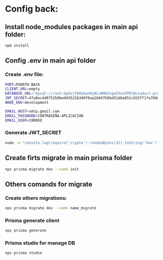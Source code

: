 
# Config back:

## Install node_modules packages in main api folder:
```bash
npm install
```

## Config .env in main api folder
### Create .env file:

```bash
PORT=PUERTO-BACK
CLIENT_URL=empty
DATABASE_URL="mysql://root:GpUzjYbMakwnNjNLnNMmZvgwIXnoFPDl@viaduct.proxy.rlwy.net:32432/railway"
JWT_SECRET=47a8ec4d8752b9be493521b340f0aa2b847b8bd51d0a051c925ff1fe768dfc79
NODE_ENV=development

EMAIL_HOST=smtp.gmail.com
EMAIL_PASSWORD=CONTRASEÑA-APLICACION
EMAIL_USER=CORREO
```
### Generate JWT_SECRET 
```bash
node -e "console.log(require('crypto').randomBytes(32).toString('hex'))"
```

## Create firts migrate in main prisma folder
```bash
npx prisma migrate dev --name init
```

## Others comands for migrate
### Create others migrations:
```bash
npx prisma migrate dev --name name_migrate
```
### Prisma generate client
```bash
npx prisma generate 
```
### Prisma studio for manage DB
```bash
npx prisma studio 
```

